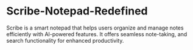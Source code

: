 # Scribe-Notepad-Redefined
Scribe is a smart notepad that helps users organize and manage notes efficiently with AI-powered features. It offers seamless note-taking, and search functionality for enhanced productivity.
